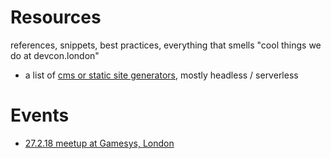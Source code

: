 # Resources

references, snippets, best practices, everything that smells "cool things we do at devcon.london"

- a list of [cms or static site generators](docs/cms.md), mostly headless / serverless

# Events

- [27.2.18 meetup at Gamesys, London](events/2018-02-27-meetup.md)
